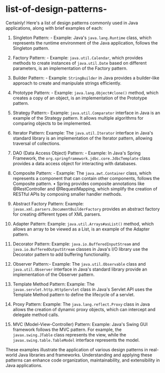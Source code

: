 # list-of-design-patterns-

Certainly! Here's a list of design patterns commonly used in Java applications, along with brief examples of each:
1. Singleton Pattern: - Example: Java's `java.lang.Runtime` class, which represents the runtime environment of the Java application, follows the Singleton pattern.
2. Factory Pattern:    - Example: `java.util.Calendar`, which provides methods to create instances of `java.util.Date` based on different parameters, is an implementation of the Factory pattern.
4. Builder Pattern: - Example: `StringBuilder` in Java provides a builder-like approach to create and manipulate strings efficiently.
5. Prototype Pattern:  - Example: `java.lang.Object#clone()` method, which creates a copy of an object, is an implementation of the Prototype pattern.
9. Strategy Pattern:- Example: `java.util.Comparator` interface in Java is an example of the Strategy pattern. It allows multiple algorithms for comparing objects to be implemented.
12. Iterator Pattern:  Example: The `java.util.Iterator` interface in Java's standard library is an implementation of the Iterator pattern, allowing traversal of collections.
15. DAO (Data Access Object) Pattern: - Example: In Java's Spring Framework, the `org.springframework.jdbc.core.JdbcTemplate` class provides a data access object for interacting with databases.
11. Composite Pattern:    - Example: The `java.awt.Container` class, which represents a component that can contain other components, follows the Composite pattern.
                        •	Spring provides composite annotations like @RestController and @RequestMapping, which simplify the creation of RESTful APIs by composing smaller handler methods.


3. Abstract Factory Pattern:  Example: `javax.xml.parsers.DocumentBuilderFactory` provides an abstract factory for creating different types of XML parsers.
6. Adapter Pattern:  Example: `java.util.Arrays#asList()` method, which allows an array to be viewed as a List, is an example of the Adapter pattern. 
7. Decorator Pattern:  Example: `java.io.BufferedInputStream` and `java.io.BufferedOutputStream` classes in Java's I/O library use the Decorator pattern to add buffering functionality.
8. Observer Pattern:- Example: The `java.util.Observable` class and `java.util.Observer` interface in Java's standard library provide an implementation of the Observer pattern.
10. Template Method Pattern:  Example: The `javax.servlet.http.HttpServlet` class in Java's Servlet API uses the Template Method pattern to define the lifecycle of a servlet.
13. Proxy Pattern: Example: The `java.lang.reflect.Proxy` class in Java allows the creation of dynamic proxy objects, which can intercept and delegate method calls.
14. MVC (Model-View-Controller) Pattern:  Example: Java's Swing GUI framework follows the MVC pattern. For example, the `javax.swing.JTable` class represents the view, while the `javax.swing.table.TableModel` interface represents the model.



These examples illustrate the application of various design patterns in real-world Java libraries and frameworks. Understanding and applying these patterns can enhance code organization, maintainability, and extensibility in Java applications.

